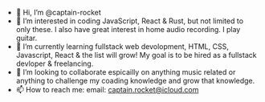- 👋 Hi, I’m @captain-rocket
- 👀 I’m interested in coding JavaScript, React & Rust, but not limited to only these. I also have great interest in home audio recording. I play guitar.
- 🌱 I’m currently learning fullstack web devolopment, HTML, CSS, Javascript, React & the list will grow! My goal is to be hired as a fullstack devloper & freelancing.
- 💞️ I’m looking to collaborate espicailly on anything music related or anything to challenge my coading knowledge and grow that knowledge.
- 📫 How to reach me: email: captain.rocket@icloud.com

<!---
captain-rocket/captain-rocket is a ✨ special ✨ repository because its `README.md` (this file) appears on your GitHub profile.
You can click the Preview link to take a look at your changes.
--->
